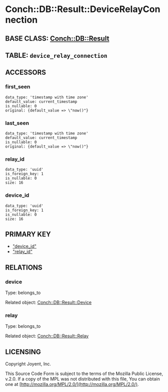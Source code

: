# Conch::DB::Result::DeviceRelayConnection

## BASE CLASS: [Conch::DB::Result](../modules/Conch%3A%3ADB%3A%3AResult)

## TABLE: `device_relay_connection`

## ACCESSORS

### first\_seen

```
data_type: 'timestamp with time zone'
default_value: current_timestamp
is_nullable: 0
original: {default_value => \"now()"}
```

### last\_seen

```
data_type: 'timestamp with time zone'
default_value: current_timestamp
is_nullable: 0
original: {default_value => \"now()"}
```

### relay\_id

```
data_type: 'uuid'
is_foreign_key: 1
is_nullable: 0
size: 16
```

### device\_id

```
data_type: 'uuid'
is_foreign_key: 1
is_nullable: 0
size: 16
```

## PRIMARY KEY

- ["device\_id"](#device_id)
- ["relay\_id"](#relay_id)

## RELATIONS

### device

Type: belongs\_to

Related object: [Conch::DB::Result::Device](../modules/Conch%3A%3ADB%3A%3AResult%3A%3ADevice)

### relay

Type: belongs\_to

Related object: [Conch::DB::Result::Relay](../modules/Conch%3A%3ADB%3A%3AResult%3A%3ARelay)

## LICENSING

Copyright Joyent, Inc.

This Source Code Form is subject to the terms of the Mozilla Public License,
v.2.0. If a copy of the MPL was not distributed with this file, You can obtain
one at [http://mozilla.org/MPL/2.0/](http://mozilla.org/MPL/2.0/).
